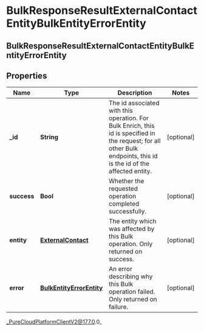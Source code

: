 # BulkResponseResultExternalContactEntityBulkEntityErrorEntity

## BulkResponseResultExternalContactEntityBulkEntityErrorEntity

## Properties

|Name | Type | Description | Notes|
|------------ | ------------- | ------------- | -------------|
| **_id** | **String** | The id associated with this operation. For Bulk Enrich, this id is specified in the request; for all other Bulk endpoints, this id is the id of the affected entity. | [optional] |
| **success** | **Bool** | Whether the requested operation completed successfully. | [optional] |
| **entity** | [**ExternalContact**](ExternalContact) | The entity which was affected by this Bulk operation. Only returned on success. | [optional] |
| **error** | [**BulkEntityErrorEntity**](BulkEntityErrorEntity) | An error describing why this Bulk operation failed. Only returned on failure. | [optional] |



_PureCloudPlatformClientV2@177.0.0_
